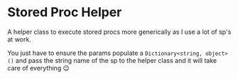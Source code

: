 # Stored Proc Helper
A helper class to execute stored procs more generically as I use a lot of sp's at work.  

You just have to ensure the params populate a ```Dictionary<string, object>()``` and 
pass the string name of the sp to the helper class and it will take care of everything 😉

